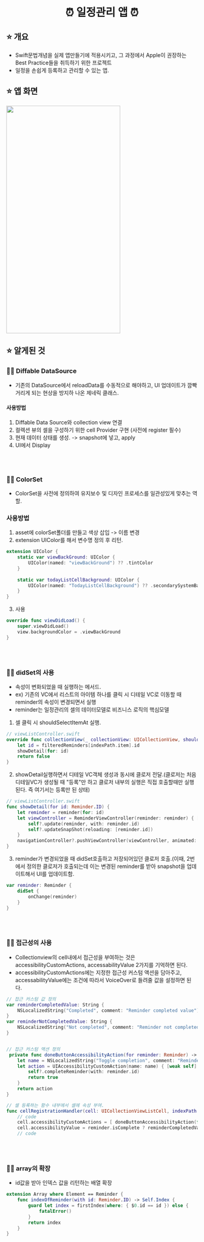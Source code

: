 
 <h1 align="center"> ⏰ 일정관리 앱 ⏰</h1>

## ⭐️ 개요
- Swift문법개념을 실제 앱만들기에 적용시키고, 그 과정에서 Apple이 권장하는 Best Practice들을 취득하기 위한 프로젝트
- 일정을 손쉽게 등록하고 관리할 수 있는 앱.

## ⭐️ 앱 화면
<img width="300px" height="600px" src="https://user-images.githubusercontent.com/70146658/183013257-ccfeeb87-9aa8-4f01-a6d9-28b009342505.gif"/>


## ⭐️ 알게된 것

### ✍🏻 Diffable DataSource
- 기존의 DataSource에서 reloadData를 수동적으로 해야하고, UI 업데이트가 깜빡거리게 되는 현상을 방지하 나온 제네릭 클래스.
#### 사용방법
1. Diffable Data Source와 collection view 연결
2. 컬렉션 뷰의 셀을 구성하기 위한 cell Provider 구현 (사전에 register 필수)
3. 현재 데이터 상태를 생성. -> snapshot에 넣고, apply
4. UI에서 Display
<br/>
<br/>
  
  
### ✍🏻 ColorSet
- ColorSet을 사전에 정의하여 유지보수 및 디자인 프로세스를 일관성있게 맞추는 역할.

### 사용방법
1. asset에 colorSet폴더를 만들고 색상 삽입 -> 이름 변경
2. extension UIColor를 해서 변수명 정의 후 리턴.
```swift
extension UIColor {
    static var viewBackGround: UIColor {
        UIColor(named: "viewBackGround") ?? .tintColor
    }
    
    static var todayListCellBackground: UIColor {
        UIColor(named: "TodayListCellBackground") ?? .secondarySystemBackground
    }
}
```
3. 사용
```swift
override func viewDidLoad() {
    super.viewDidLoad()
    view.backgroundColor = .viewBackGround
}
```
<br/>
<br/> 

### ✍🏻 didSet의 사용
- 속성이 변화되었을 때 실행하는 메서드.
- ex) 기존의 VC에서 리스트의 아이템 하나를 클릭 시 디테일 VC로 이동할 때 reminder의 속성이 변경되면서 실행
- reminder는 일정관리의 셀의 데이터모델로 비즈니스 로직의 핵심모델

1. 셀 클릭 시 shouldSelectItemAt 실행.
```swift
// viewListController.swift
override func collectionView(_ collectionView: UICollectionView, shouldSelectItemAt indexPath: IndexPath) -> Bool {
    let id = filteredReminders[indexPath.item].id
    showDetail(for: id)
    return false
}
```
2. showDetail실행하면서 디테일 VC객체 생성과 동시에 클로저 전달.(클로저는 처음 디테일VC가 생성될 때 "등록"만 하고 클로저 내부의 실행은 직접 호출할때만 실행된다. 즉 여기서는 등록만 된 상태) 
```swift
// viewListController.swift
func showDetail(for id: Reminder.ID) {
    let reminder = reminder(for: id)
    let viewController = ReminderViewController(reminder: reminder) { [weak self] reminder in
        self?.update(reminder, with: reminder.id)
        self?.updateSnapShot(reloading: [reminder.id])
    }
    navigationController?.pushViewController(viewController, animated: true)
}
```

3. reminder가 변경되었을 때 didSet호출하고 저장되어있던 클로저 호출.(이때, 2번에서 정의한 클로저가 호출되는데 이는 변경된 reminder를 받아 snapshot을 업데이트해서 UI를 업데이트함.
```swift
var reminder: Reminder {
    didSet {
        onChange(reminder)
    }
}
```

<br/>
<br/>

### ✍🏻 접근성의 사용
- Collectionview의 cell내에서 접근성을 부여하는 것은 accessibilityCustomActions, accessabilityValue 2가지를 기억하면 된다.
- accessibilityCustomActions에는 지정한 접근성 커스텀 액션을 담아주고, accessabilityValue에는 조건에 따라서 VoiceOver로 들려줄 값을 설정하면 된다.
```swift
// 접근 커스텀 값 정의
var reminderCompletedValue: String {
    NSLocalizedString("Completed", comment: "Reminder completed value")
}
var reminderNotCompletedValue: String {
    NSLocalizedString("Not completed", comment: "Reminder not completed value")
}


// 접근 커스텀 액션 정의
 private func doneButtonAccessibilityAction(for reminder: Reminder) -> UIAccessibilityCustomAction {
    let name = NSLocalizedString("Toggle completion", comment: "Reminder done button accessibility label")
    let action = UIAccessibilityCustomAction(name: name) { [weak self] action in
        self?.completeReminder(with: reminder.id)
        return true
    }
    return action
}

// 셀 등록하는 함수 내부에서 셀에 속성 부여.
func cellRegistrationHandler(cell: UICollectionViewListCell, indexPath: IndexPath, id: Reminder.ID) {
    // code
    cell.accessibilityCustomActions = [ doneButtonAccessibilityAction(for: reminder) ]
    cell.accessibilityValue = reminder.isComplete ? reminderCompletedValue : reminderNotCompletedValue
    // code
```

<br/>
<br/>

### ✍🏻 array의 확장
- id값을 받아 인덱스 값을 리턴하는 배열 확장
```swift
extension Array where Element == Reminder {
    func indexOfReminder(with id: Reminder.ID) -> Self.Index {
        guard let index = firstIndex(where: { $0.id == id }) else {
            fatalError()
        }
        return index
    }
}

```
